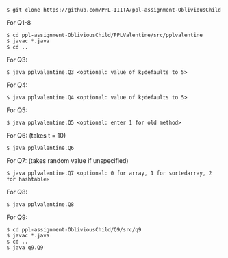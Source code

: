 ```
$ git clone https://github.com/PPL-IIITA/ppl-assignment-ObliviousChild
```

For Q1-8
```
$ cd ppl-assignment-ObliviousChild/PPLValentine/src/pplvalentine
$ javac *.java
$ cd ..
```
For Q3:
```
$ java pplvalentine.Q3 <optional: value of k;defaults to 5>
```

For Q4:
```
$ java pplvalentine.Q4 <optional: value of k;defaults to 5>
```

For Q5:
```
$ java pplvalentine.Q5 <optional: enter 1 for old method>
```

For Q6: (takes t = 10)
```
$ java pplvalentine.Q6 
```

For Q7: (takes random value if unspecified)
```
$ java pplvalentine.Q7 <optional: 0 for array, 1 for sortedarray, 2 for hashtable>
```

For Q8:
```
$ java pplvalentine.Q8
```


For Q9:

```
$ cd ppl-assignment-ObliviousChild/Q9/src/q9
$ javac *.java
$ cd ..
$ java q9.Q9
```

